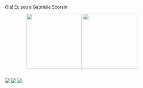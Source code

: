 Olá! Eu sou a Gabrielle Scorsin


<div align="center">
  <a href="https://beacons.ai/GabiScorsin">
  <img height="180em" src="https://github-readme-stats.vercel.app/api?username=GabiScorsin&show_icons=true&theme=dracula&include_all_commits=true&count_private=true"/>
  <img height="180em" src="https://github-readme-stats.vercel.app/api/top-langs/?username=GabiScorsin&layout=compact&langs_count=7&theme=dracula"/>
</div>

  
  ##
 
<div> 
  <a href="https://instagram.com/gabi.scorsin" target="_blank"><img src="https://img.shields.io/badge/-Instagram-%23E4405F?style=for-the-badge&logo=instagram&logoColor=white" target="_blank"></a>
  <a href = "mailto:gabironko@gmail.com"><img src="https://img.shields.io/badge/-Gmail-%23333?style=for-the-badge&logo=gmail&logoColor=white" target="_blank"></a>
  <a href="https://www.linkedin.com/in/gabrielle-ronko-7512a311a" target="_blank"><img src="https://img.shields.io/badge/-LinkedIn-%230077B5?style=for-the-badge&logo=linkedin&logoColor=white" target="_blank"></a> 
<div> 





